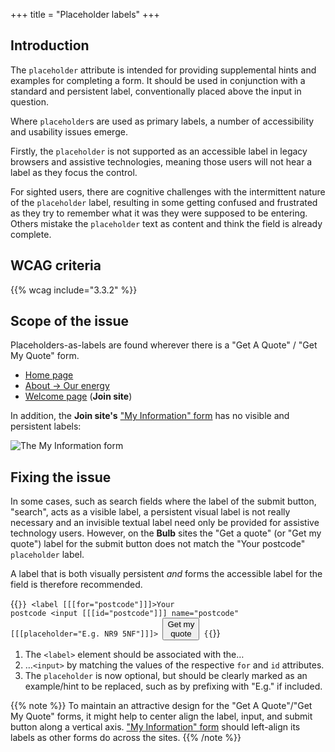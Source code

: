 +++
title = "Placeholder labels"
+++

## Introduction

The `placeholder` attribute is intended for providing supplemental hints and examples for completing a form. It should be used in conjunction with a standard and persistent label, conventionally placed above the input in question.

Where `placeholder`s are used as primary labels, a number of accessibility and usability issues emerge.

Firstly, the `placeholder` is not supported as an accessible label in legacy browsers and assistive technologies, meaning those users will not hear a label as they focus the control.

For sighted users, there are cognitive challenges with the intermittent nature of the `placeholder` label, resulting in some getting confused and frustrated as they try to remember what it was they were supposed to be entering. Others mistake the `placeholder` text as content and think the field is already complete.

## WCAG criteria

{{% wcag include="3.3.2" %}}

## Scope of the issue

Placeholders-as-labels are found wherever there is a "Get A Quote" / "Get My Quote" form.

* [Home page](https://bulb.co.uk/)
* [About → Our energy](https://bulb.co.uk/energy)
* [Welcome page](https://join.bulb.co.uk/join/quote) (**Join site**)

In addition, the **Join site's** ["My Information" form](https://join.bulb.co.uk/join/quick-signup) has no visible and persistent labels:

![The My Information form](/images/my-info-form.png)

## Fixing the issue

In some cases, such as search fields where the label of the submit button, "search", acts as a visible label, a persistent visual label is not really necessary and an invisible textual label need only be provided for assistive technology users. However, on the **Bulb** sites the "Get a quote" (or "Get my quote") label for the submit button does not match the "Your postcode" `placeholder` label.

A label that is both visually persistent _and_ forms the accessible label for the field is therefore recommended.

{{<code numbered="true">}}
<label [[[for="postcode"]]]>Your postcode</label>
<input [[[id="postcode"]]] name="postcode" [[[placeholder="E.g. NR9 5NF"]]]>
<button type="submit">Get my quote</button>
{{</code>}}

1. The `<label>` element should be associated with the&hellip;
2. &hellip;`<input>` by matching the values of the respective `for` and `id` attributes.
3. The `placeholder` is now optional, but should be clearly marked as an example/hint to be replaced, such as by prefixing with "E.g." if included.

{{% note %}}
To maintain an attractive design for the "Get A Quote"/"Get My Quote" forms, it might help to center align the label, input, and submit button along a vertical axis. ["My Information" form](https://join.bulb.co.uk/join/quick-signup) should left-align its labels as other forms do across the sites.
{{% /note %}}
